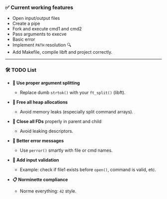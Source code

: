 ### ✅ **Current working features**
- Open input/output files
- Create a pipe
- Fork and execute cmd1 and cmd2
- Pass arguments to execve
- Basic error 
- Implement `PATH` resolution 🔍
- Add Makefile, compile libft and project correctly.
---

### 🛠️ **TODO List**

- **🧠 Use proper argument splitting**  
    - Replace dumb `strtok()` with your `ft_split()` (libft).

- **🧼 Free all heap allocations**  
    - Avoid memory leaks (especially split command arrays).

- **📁 Close all FDs** properly in parent and child  
    - Avoid leaking descriptors.

- **🚨 Better error messages**  
    - Use `perror()` smartly with file or cmd names.

- **🧪 Add input validation**  
    - Example: check if file1 exists before `open()`, command is valid, etc.

- **📋 Norminette compliance**  
    - Norme everything: `42` style.
